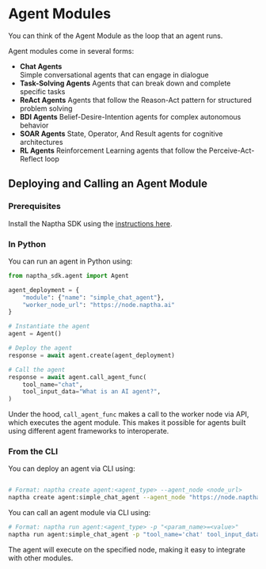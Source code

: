 # Agent Modules

You can think of the Agent Module as the loop that an agent runs.

Agent modules come in several forms:

- **Chat Agents**  
  Simple conversational agents that can engage in dialogue
- **Task-Solving Agents** 
  Agents that can break down and complete specific tasks
- **ReAct Agents**
  Agents that follow the Reason-Act pattern for structured problem solving
- **BDI Agents**
  Belief-Desire-Intention agents for complex autonomous behavior
- **SOAR Agents**
  State, Operator, And Result agents for cognitive architectures
- **RL Agents**
  Reinforcement Learning agents that follow the Perceive-Act-Reflect loop

## Deploying and Calling an Agent Module

### Prerequisites

Install the Naptha SDK using the [instructions here](https://github.com/NapthaAI/naptha-sdk).

### In Python

You can run an agent in Python using:

```python
from naptha_sdk.agent import Agent

agent_deployment = {
    "module": {"name": "simple_chat_agent"},
    "worker_node_url": "https://node.naptha.ai"
}

# Instantiate the agent
agent = Agent()

# Deploy the agent
response = await agent.create(agent_deployment)

# Call the agent
response = await agent.call_agent_func(
    tool_name="chat", 
    tool_input_data="What is an AI agent?", 
)
```

Under the hood, `call_agent_func` makes a call to the worker node via API, which executes the agent module. This makes it possible for agents built using different agent frameworks to interoperate.

### From the CLI

You can deploy an agent via CLI using:

```bash

# Format: naptha create agent:<agent_type> --agent_node <node_url>
naptha create agent:simple_chat_agent --agent_node "https://node.naptha.ai"
```

You can call an agent module via CLI using:

```bash
# Format: naptha run agent:<agent_type> -p "<param_name>=<value>"
naptha run agent:simple_chat_agent -p "tool_name='chat' tool_input_data='What is an AI agent?'"
```

The agent will execute on the specified node, making it easy to integrate with other modules.


